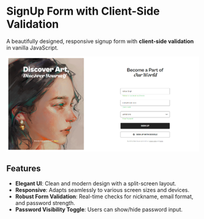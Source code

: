 # SignUp Form with Client-Side Validation

A beautifully designed, responsive signup form with **client-side validation** in vanilla JavaScript.

![SignUp Form Screenshot](Assets/Images/ss.png)

## Features

- **Elegant UI**: Clean and modern design with a split-screen layout.
- **Responsive**: Adapts seamlessly to various screen sizes and devices.
- **Robust Form Validation**: Real-time checks for nickname, email format, and password strength.
- **Password Visibility Toggle**: Users can show/hide password input.